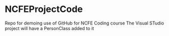 # NCFEProjectCode
Repo for demoing use of GitHub for NCFE Coding course
The Visual STudio project will have a PersonClass added to it
